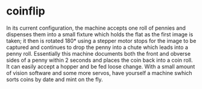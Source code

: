 # coinflip

In its current configuration, the machine accepts one roll of pennies and dispenses them into a small fixture which holds the flat as the first image is taken; it then is rotated 180* using a stepper motor stops for the image to be captured and continues to drop the penny into a chute which leads into a penny roll. Essentially this machine documents both the front and obverse sides of a penny within 2 seconds and places the coin back into a coin roll. It can easily accept a hopper and be fed loose change. With a small amount of vision software and some more servos, have yourself a machine swhich sorts coins by date and mint on the fly.
